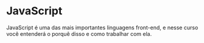 # JavaScript
JavaScript é uma das mais importantes linguagens front-end, e nesse curso você entenderá o porquê disso e como trabalhar com ela.
